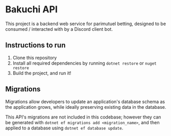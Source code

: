 # Bakuchi API
This project is a backend web service for parimutuel betting, designed to be 
consumed / interacted with by a Discord client bot.

## Instructions to run
1. Clone this repository
2. Install all required dependencies by running `dotnet restore` or 
`nuget restore`
3. Build the project, and run it!

## Migrations
Migrations allow developers to update an application's database schema as 
the application grows, while ideally preserving existing data in the database.

This API's migrations are not included in this codebase; however they
can be generated with `dotnet ef migrations add <migration_name>`, and then
applied to a database using `dotnet ef database update`.